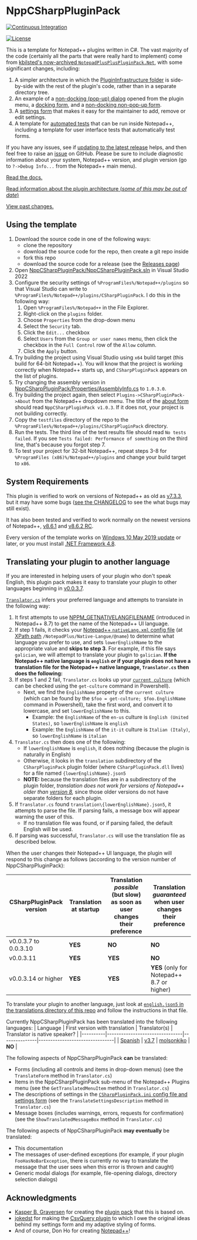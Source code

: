 # NppCSharpPluginPack

[![Continuous Integration](https://github.com/molsonkiko/NppCSharpPluginPack/actions/workflows/CI_build.yml/badge.svg)](https://github.com/molsonkiko/NppCSharpPluginPack/actions/workflows/CI_build.yml)

[![License](http://img.shields.io/badge/License-Apache_2-red.svg?style=flat)](http://www.apache.org/licenses/LICENSE-2.0)

This is a template for Notepad++ plugins written in C#. The vast majority of the code (certainly all the parts that were really hard to implement) come from [kbilsted's now-archived `NotepadPlusPlusPluginPack.Net`](https://github.com/kbilsted/NotepadPlusPlusPluginPack.Net), with some significant changes, including:

1. A simpler architecture in which the [PluginInfrastructure folder](/NppCSharpPluginPack/PluginInfrastructure/) is side-by-side with the rest of the plugin's code, rather than in a separate directory tree.
2. An example of a [non-docking (pop-up) dialog](/docs/README.md#about-form) opened from the plugin menu, a [docking form](/docs/README.md#selections-remembering-form), and a [non-docking non-pop-up form](/docs/README.md#dark-mode-test-form).
3. A [settings form](/docs/README.md#settings-form) that makes it easy for the maintainer to add, remove or edit settings.
4. A template for [automated tests](/docs/README.md#running-tests) that can be run inside Notepad++, including a template for user interface tests that automatically test forms.

If you have any issues, see if [updating to the latest release](https://github.com/molsonkiko/NppCSharpPluginPack/releases) helps, and then feel free to raise an [issue](https://github.com/molsonkiko/NppCSharpPluginPack/issues) on GitHub. Please be sure to include diagnostic information about your system, Notepad++ version, and plugin version (go to `?->Debug Info...` from the Notepad++ main menu).

[Read the docs.](/docs/README.md)

[Read information about the plugin architecture (*some of this may be out of date*)](/PluginPackArchitecture.md)

[View past changes.](/CHANGELOG.md)

## Using the template ##

1. Download the source code in one of the following ways:
    - clone the repository
    - download the source code for the repo, then create a git repo inside
    - fork this repo
    - download the source code for a release (see the [Releases page](https://github.com/molsonkiko/NppCSharpPluginPack/releases))
2. Open [NppCSharpPluginPack/NppCSharpPluginPack.sln](https://github.com/molsonkiko/NppCSharpPluginPack/blob/main/NppCSharpPluginPack/NppCSharpPluginPack.sln) in Visual Studio 2022
3. Configure the security settings of `%ProgramFiles%/Notepad++/plugins` so that Visual Studio can write to `%ProgramFiles%/Notepad++/plugins/CSharpPluginPack`. I do this in the following way:
    1. Open `%ProgramFiles%/Notepad++` in the File Explorer.
    2. Right-click on the `plugins` folder.
    3. Choose `Properties` from the drop-down menu
    4. Select the `Security` tab.
    5. Click the `Edit...` checkbox
    6. Select `Users` from the `Group or user names` menu, then click the checkbox in the `Full Control` row of the `Allow` column.
    7. Click the `Apply` button.
4. Try building the project using Visual Studio using `x64` build target (this build for 64-bit Notepad++). You will know that the project is working correctly when Notepad++ starts up, and `CSharpPluginPack` appears on the list of plugins.
5. Try changing the assembly version in [NppCSharpPluginPack/Properties/AssemblyInfo.cs](https://github.com/molsonkiko/NppCSharpPluginPack/blob/main/NppCSharpPluginPack/Properties/AssemblyInfo.cs) to `1.0.3.0`.
6. Try building the project again, then select `Plugins->CSharpPluginPack->About` from the Notepad++ dropdown menu. The title of the [about form](/docs/README.md#about-form) should read `NppCSharpPluginPack v1.0.3`. If it does not, your project is not building correctly.
7. Copy the `testfiles` directory of the repo to the `%ProgramFiles%/Notepad++/plugins/CSharpPluginPack` directory.
8. Run the tests. The third line of the test results file should read `No tests failed`. If you see `Tests failed: Performance of something` on the third line, that's because you forgot step 7.
9. To test your project for 32-bit Notepad++, repeat steps 3-8 for `%ProgramFiles (x86)%/Notepad++/plugins` and change your build target to `x86`.

## System Requirements ##

This plugin is verified to work on versions of Notepad++ as old as [v7.3.3](https://notepad-plus-plus.org/downloads/v7.3.3/), but it may have some bugs ([see the CHANGELOG](/CHANGELOG.md) to see the what bugs may still exist).

It has also been tested and verified to work normally on the newest versions of Notepad++, [v8.6.1](https://notepad-plus-plus.org/downloads/v8.6.1/) and [v8.6.2 RC](https://community.notepad-plus-plus.org/topic/25341/notepad-v8-6-2-release-candidate/19).

Every version of the template works on [Windows 10 May 2019 update](https://blogs.windows.com/windowsexperience/2019/05/21/how-to-get-the-windows-10-may-2019-update/) or later, or you must install [.NET Framework 4.8](https://dotnet.microsoft.com/en-us/download/dotnet-framework/net48).

## Translating your plugin to another language ##

If you are interested in helping users of your plugin who don't speak English, this plugin pack makes it easy to translate your plugin to other languages beginning in [v0.0.3.7](/CHANGELOG.md#004---unreleased-yyyy-mm-dd).

[`Translator.cs`](https://github.com/molsonkiko/NppCSharpPluginPack/blob/main/NppCSharpPluginPack/Utils/Translator.cs) infers your preferred language and attempts to translate in the following way:
1. It first attempts to use [NPPM_GETNATIVELANGFILENAME](https://npp-user-manual.org/docs/plugin-communication/#2140nppm_getnativelangfilename) (introduced in Notepad++ 8.7) to get the name of the Notepad++ UI language.
2. If step 1 fails, it checks your [Notepad++ `nativeLang.xml` config file](https://npp-user-manual.org/docs/binary-translation/#creating-or-editing-a-translation) (at [XPath path](https://www.w3schools.com/xml/xml_xpath.asp) `/NotepadPlus/Native-Langue/@name`) to determine what language you prefer to use, and sets `lowerEnglishName` to the appropriate value and __skips to step 3__. For example, if this file says `galician`, we will attempt to translate your plugin to `galician`. __If the Notepad++ native language is `english` *or* if your plugin does not have a translation file for the Notepad++ native language, `Translator.cs` then does the following:__
3. If steps 1 and 2 fail, `Translator.cs` looks up your [`current culture`](https://learn.microsoft.com/en-us/powershell/module/microsoft.powershell.utility/get-culture?view=powershell-7.4) (which can be checked using the `get-culture` command in Powershell).
    * Next, we find the `EnglishName` property of the `current culture` (which can be found by the `$foo = get-culture; $foo.EnglishName` command in Powershell), take the first word, and convert it to lowercase, and set `lowerEnglishName` to this.
        - Example: the `EnglishName` of the `en-us` culture is `English (United States)`, so `lowerEnglishName` is `english`
        - Example: the `EnglishName` of the `it-it` culture is `Italian (Italy)`, so `lowerEnglishName` is `italian`
4. `Translator.cs` then does one of the following:
    - If `lowerEnglishName` is `english`, it does nothing (because the plugin is naturally in English)
    - Otherwise, it looks in the `translation` subdirectory of the `CSharpPluginPack` plugin folder (where `CSharpPluginPack.dll` lives) for a file named `{lowerEnglishName}.json5`
    - __NOTE:__ because the translation files are in a subdirectory of the plugin folder, *translation does not work for versions of Notepad++ older than [version 8](https://notepad-plus-plus.org/downloads/v8/),* since those older versions do not have separate folders for each plugin.
5. If `Translator.cs` found `translation\{lowerEnglishName}.json5`, it attempts to parse the file. If parsing fails, a message box will appear warning the user of this.
    - If no translation file was found, or if parsing failed, the default English will be used.
6. If parsing was successful, `Translator.cs` will use the translation file as described below.

When the user changes their Notepad++ UI language, the plugin will respond to this change as follows (according to the version number of NppCSharpPluginPack):

| CSharpPluginPack version | Translation at startup | Translation *possible* (but slow) as soon as user changes their preference | Translation *guaranteed* when user changes their preference |
|--------------------------|------------------------|----------------------------------------------------------------------------|-------------------------------------------------------------|
|  v0.0.3.7 to 0.0.3.10    |   __YES__              |   __NO__                                                                   |                   __NO__                                    |
|  v0.0.3.11               |   __YES__              |   __YES__                                                                  |                   __NO__                                    |
|  v0.0.3.14 or higher     |   __YES__              |   __YES__                                                                  |   __YES__ (only for Notepad++ 8.7 or higher)                |

To translate your plugin to another language, just look at [`english.json5` in the translations directory of this repo](https://github.com/molsonkiko/NppCSharpPluginPack/blob/main/translation/english.json5) and follow the instructions in that file.

Currently NppCSharpPluginPack has been translated into the following languages:
| Language | First version with translation | Translator(s) | Translator is native speaker?  |
|----------|--------------------------------|---------------|--------------------------------|
| [Spanish](https://github.com/molsonkiko/NppCSharpPluginPack/blob/main/translation/spanish.json5)  |   [v3.7](https://github.com/molsonkiko/NppCSharpPluginPack/commit/cc93a081e1fc1de3c10a953bb0d1ac035326b19e) |  [molsonkiko](https://github.com/molsonkiko)  |  __NO__ |


The following aspects of NppCSharpPluginPack __can__ be translated:
- Forms (including all controls and items in drop-down menus) (see the `TranslateForm` method in `Translator.cs`)
- Items in the NppCSharpPluginPack sub-menu of the Notepad++ Plugins menu (see the `GetTranslatedMenuItem` method in `Translator.cs`)
- The descriptions of settings in the [`CSharpPluginPack.ini` config file and settings form](/docs/README.md#settings-form) (see the `TranslateSettingsDescription` method in `Translator.cs`)
- Message boxes (includes warnings, errors, requests for confirmation) (see the `ShowTranslatedMessageBox` method in `Translator.cs`)

The following aspects of NppCSharpPluginPack __may eventually__ be translated:
- This documentation
- The messages of user-defined exceptions (for example, if your plugin `FooHasNoBarException`, there is currently no way to translate the message that the user sees when this error is thrown and caught)
- Generic modal dialogs (for example, file-opening dialogs, directory selection dialogs)

## Acknowledgments ##

* [Kasper B. Graversen](https://github.com/kbilsted) for creating the [plugin pack](https://github.com/kbilsted/NotepadPlusPlusPluginPack.Net) that this is based on.
* [jokedst](https://github.com/jokedst) for making the [CsvQuery plugin](https://github.com/jokedst/CsvQuery) to which I owe the original ideas behind my settings form and my adaptive styling of forms.
* And of course, Don Ho for creating [Notepad++](https://notepad-plus-plus.org/)!
